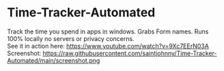 # Time-Tracker-Automated
Track the time you spend in apps in windows.  Grabs Form names.  Runs 100% locally no servers or privacy concerns.  
See it in action here: https://www.youtube.com/watch?v=9Xc7EErN03A
Screenshot: https://raw.githubusercontent.com/saintjohnny/Time-Tracker-Automated/main/screenshot.png
